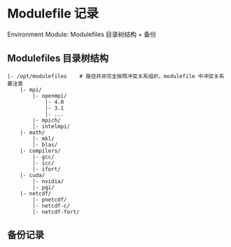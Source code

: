 <!-- TITLE: Environment Modules -->
<!-- SUBTITLE: Environment Module Management & Backups -->

# Modulefile 记录

Environment Module: Modulefiles 目录树结构 + 备份

## Modulefiles 目录树结构

```
|- /opt/modulefiles    # 路径并非完全按照冲突关系组织，modulefile 中冲突关系要注意
    |- mpi/
        |- openmpi/
            |- 4.0
            |- 3.1
            |- ...
        |- mpich/
        |- intelmpi/
    |- math/
        |- mkl/
        |- blas/
    |- compilers/
        |- gcc/
        |- icc/
        |- ifort/
    |- cuda/
        |- nvidia/
        |- pgi/
    |- netcdf/
        |- pnetcdf/
        |- netcdf-c/
        |- netcdf-fort/
```

## 备份记录